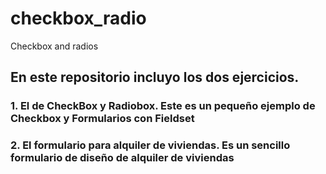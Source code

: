 # checkbox_radio
Checkbox and radios

## En este repositorio incluyo los dos ejercicios.
### 1. El de CheckBox y Radiobox. Este es un pequeño ejemplo de Checkbox y Formularios con Fieldset
### 2. El formulario para alquiler de viviendas. Es un sencillo formulario de diseño de alquiler de viviendas
